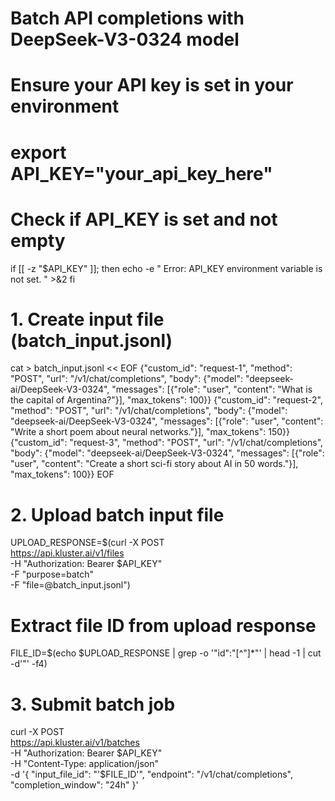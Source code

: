 # Batch API completions with DeepSeek-V3-0324 model

# Ensure your API key is set in your environment
# export API_KEY="your_api_key_here"

# Check if API_KEY is set and not empty
if [[ -z "$API_KEY" ]]; then
    echo -e "
Error: API_KEY environment variable is not set.
" >&2
fi

# 1. Create input file (batch_input.jsonl)
cat > batch_input.jsonl << EOF
{"custom_id": "request-1", "method": "POST", "url": "/v1/chat/completions", "body": {"model": "deepseek-ai/DeepSeek-V3-0324", "messages": [{"role": "user", "content": "What is the capital of Argentina?"}], "max_tokens": 100}}
{"custom_id": "request-2", "method": "POST", "url": "/v1/chat/completions", "body": {"model": "deepseek-ai/DeepSeek-V3-0324", "messages": [{"role": "user", "content": "Write a short poem about neural networks."}], "max_tokens": 150}}
{"custom_id": "request-3", "method": "POST", "url": "/v1/chat/completions", "body": {"model": "deepseek-ai/DeepSeek-V3-0324", "messages": [{"role": "user", "content": "Create a short sci-fi story about AI in 50 words."}], "max_tokens": 100}}
EOF

# 2. Upload batch input file
UPLOAD_RESPONSE=$(curl -X POST \
  https://api.kluster.ai/v1/files \
  -H "Authorization: Bearer $API_KEY" \
  -F "purpose=batch" \
  -F "file=@batch_input.jsonl")

# Extract file ID from upload response
FILE_ID=$(echo $UPLOAD_RESPONSE | grep -o '"id":"[^"]*"' | head -1 | cut -d'"' -f4)

# 3. Submit batch job
curl -X POST \
  https://api.kluster.ai/v1/batches \
  -H "Authorization: Bearer $API_KEY" \
  -H "Content-Type: application/json" \
  -d '{
    "input_file_id": "'$FILE_ID'",
    "endpoint": "/v1/chat/completions",
    "completion_window": "24h"
  }'
